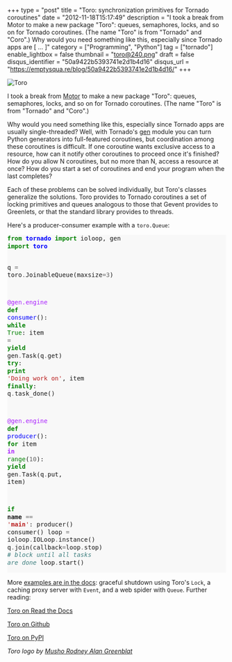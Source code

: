 +++
type = "post"
title = "Toro: synchronization primitives for Tornado coroutines"
date = "2012-11-18T15:17:49"
description = "I took a break from Motor to make a new package \"Toro\": queues, semaphores, locks, and so on for Tornado coroutines. (The name \"Toro\" is from \"Tornado\" and \"Coro\".) Why would you need something like this, especially since Tornado apps are [ ... ]"
category = ["Programming", "Python"]
tag = ["tornado"]
enable_lightbox = false
thumbnail = "toro@240.png"
draft = false
disqus_identifier = "50a9422b5393741e2d1b4d16"
disqus_url = "https://emptysqua.re/blog/50a9422b5393741e2d1b4d16/"
+++

<p><img style="display:block; margin-left:auto; margin-right:auto;" src="toro.png" alt="Toro" title="toro.png" border="0"   /></p>
<p>I took a break from <a href="/motor/">Motor</a> to make a new package "Toro": queues, semaphores, locks, and so on for Tornado coroutines. (The name "Toro" is from "Tornado" and "Coro".)</p>
<p>Why would you need something like this, especially since Tornado apps are usually single-threaded? Well, with Tornado's <a href="http://www.tornadoweb.org/en/latest/gen.html">gen</a> module you can turn Python generators into full-featured coroutines, but coordination among these coroutines is difficult. If one coroutine wants exclusive access to a resource, how can it notify other coroutines to proceed once it's finished? How do you allow N coroutines, but no more than N, access a resource at once? How do you start a set of coroutines and end your program when the last completes?</p>
<p>Each of these problems can be solved individually, but Toro's classes generalize the solutions. Toro provides to Tornado coroutines a set of locking primitives and queues analogous to those that Gevent provides to Greenlets, or that the standard library provides to threads.</p>
<p>Here's a producer-consumer example with a <code>toro.Queue</code>:</p>
<div class="codehilite" style="background: #f8f8f8"><pre style="line-height: 125%"><span style="color: #008000; font-weight: bold">from</span> <span style="color: #0000FF; font-weight: bold">tornado</span> <span style="color: #008000; font-weight: bold">import</span> ioloop, gen
<span style="color: #008000; font-weight: bold">import</span> <span style="color: #0000FF; font-weight: bold">toro</span>

q <span style="color: #666666">=</span> toro<span style="color: #666666">.</span>JoinableQueue(maxsize<span style="color: #666666">=3</span>)

<span style="color: #AA22FF">@gen.engine</span>
<span style="color: #008000; font-weight: bold">def</span> <span style="color: #0000FF">consumer</span>():
    <span style="color: #008000; font-weight: bold">while</span> <span style="color: #008000">True</span>:
        item <span style="color: #666666">=</span> <span style="color: #008000; font-weight: bold">yield</span> gen<span style="color: #666666">.</span>Task(q<span style="color: #666666">.</span>get)
        <span style="color: #008000; font-weight: bold">try</span>:
            <span style="color: #008000; font-weight: bold">print</span> <span style="color: #BA2121">&#39;Doing work on&#39;</span>, item
        <span style="color: #008000; font-weight: bold">finally</span>:
            q<span style="color: #666666">.</span>task_done()

<span style="color: #AA22FF">@gen.engine</span>
<span style="color: #008000; font-weight: bold">def</span> <span style="color: #0000FF">producer</span>():
    <span style="color: #008000; font-weight: bold">for</span> item <span style="color: #AA22FF; font-weight: bold">in</span> <span style="color: #008000">range</span>(<span style="color: #666666">10</span>):
        <span style="color: #008000; font-weight: bold">yield</span> gen<span style="color: #666666">.</span>Task(q<span style="color: #666666">.</span>put, item)

<span style="color: #008000; font-weight: bold">if</span> __name__ <span style="color: #666666">==</span> <span style="color: #BA2121">&#39;__main__&#39;</span>:
    producer()
    consumer()
    loop <span style="color: #666666">=</span> ioloop<span style="color: #666666">.</span>IOLoop<span style="color: #666666">.</span>instance()
    q<span style="color: #666666">.</span>join(callback<span style="color: #666666">=</span>loop<span style="color: #666666">.</span>stop) <span style="color: #408080; font-style: italic"># block until all tasks are done</span>
    loop<span style="color: #666666">.</span>start()
</pre></div>


<p>More <a href="http://toro.readthedocs.org/en/latest/examples/index.html">examples are in the docs</a>: graceful shutdown using Toro's <code>Lock</code>, a caching proxy server with <code>Event</code>, and a web spider with <code>Queue</code>. Further reading:</p>
<p><a href="http://toro.readthedocs.org/">Toro on Read the Docs</a></p>
<p><a href="https://github.com/ajdavis/toro">Toro on Github</a></p>
<p><a href="http://pypi.python.org/pypi/toro/">Toro on PyPI</a></p>
<p><em>Toro logo by <a href="http://whimsyload.com/">Musho Rodney Alan Greenblat</a></em></p>
